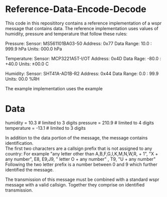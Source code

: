 # Reference-Data-Encode-Decode

This code in this reposititory contains a reference implementation of a wspr message that contains data.
The reference implementation uses values of humidity, pressure and temperature that follow these rules:

Pressure:
Sensor: MS561101BA03-50
Address: 0x77
Data Range: 10.0 : 999.9 hPa
Units: 000.0 hPa

Temperature:
Sensor: MCP3221A5T-I/OT
Address: 0x4D
Data Rage: -80.0 : +40.0
Units: ±00.0 C

Humidity:
Sensor: SHT41A-AD1B-R2
Address: 0x44
Data Range: 0.0 : 99.9
Units: 00.0 %RH

The example implementation uses the example 
# Data
humidity = 10.3     # limited to 3 digits
pressure = 210.9     # limited to 4 digits
temperature = -13.1  # limited to 3 digits

In addition to the data portion of the message, the message contains identification.  
The first two characters are a callsign prefix that is not assigned to any country:
For example "any letter other than A,B,F,G,I,K,M,N,W,R, + 1", "X + any number", E8, E9,J9, " letter O + any number" , T9, "U + any number"
Following the two letter prefix is a number between 0 and 9 which further identified the message.

The transmission of this message must be combined with a standard wspr message with a valid callsign.  Together they comprise on identified transmission. 
